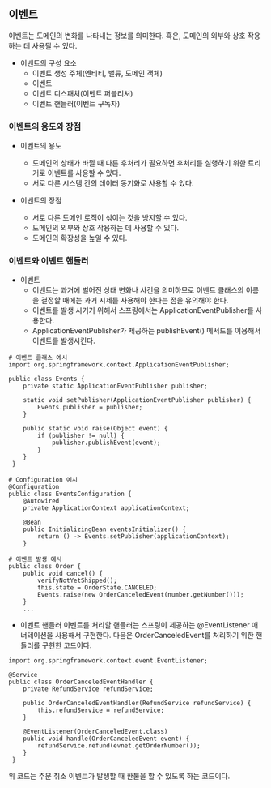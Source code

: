   ## 이벤트
  이벤트는 도메인의 변화를 나타내는 정보를 의미한다. 혹은, 도메인의 외부와 상호 작용하는 데 사용될 수 있다.
  
  * 이벤트의 구성 요소
    * 이벤트 생성 주체(엔티티, 밸류, 도메인 객체)
    * 이벤트
    * 이벤트 디스패처(이벤트 퍼블리셔)
    * 이벤트 핸들러(이벤트 구독자)
  
### 이벤트의 용도와 장점
  
  * 이벤트의 용도
    * 도메인의 상태가 바뀔 때 다른 후처리가 필요하면 후처리를 실행하기 위한 트리거로 이벤트를 사용할 수 있다.
    * 서로 다른 시스템 간의 데이터 동기화로 사용할 수 있다.
    
  * 이벤트의 장점
    * 서로 다른 도메인 로직이 섞이는 것을 방지할 수 있다.
    * 도메인의 외부와 상호 작용하는 데 사용할 수 있다.
    * 도메인의 확장성을 높일 수 있다.
  
### 이벤트와 이벤트 핸들러
* 이벤트
  * 이벤트는 과거에 벌어진 상태 변화나 사건을 의미하므로 이벤트 클래스의 이름을 결정할 때에는 과거 시제를 사용해야 한다는 점을 유의해야 한다.
  * 이벤트를 발생 시키기 위해서 스프링에서는 ApplicationEventPublisher를 사용한다.
  * ApplicationEventPublisher가 제공하는 publishEvent() 메서드를 이용해서 이벤트를 발생시킨다. 
```
# 이벤트 클래스 예시
import org.springframework.context.ApplicationEventPublisher;

public class Events {
	private static ApplicationEventPublisher publisher;
    
    static void setPublisher(ApplicationEventPublisher publisher) {
    	Events.publisher = publisher;
    }
    
    public static void raise(Object event) {
    	if (publisher != null) {
        	publisher.publishEvent(event);
        }
    }
 }
```

```
# Configuration 예시
@Configuration
public class EventsConfiguration {
	@Autowired
    private ApplicationContext applicationContext;
    
    @Bean
    public InitializingBean eventsInitializer() {
    	return () -> Events.setPublisher(applicationContext);
    }
```
```
# 이벤트 발생 예시
public class Order {
	public void cancel() {
    	verifyNotYetShipped();
        this.state = OrderState.CANCELED;
        Events.raise(new OrderCanceledEvent(number.getNumber()));
    }
    ...
```
* 이벤트 핸들러
이벤트를 처리할 핸들러는 스프링이 제공하는 @EventListener 애너테이션을 사용해서 구현한다. 다음은 OrderCanceledEvent를 처리하기 위한 핸들러를 구현한 코드이다.
```
import org.springframework.context.event.EventListener;

@Service
public class OrderCanceledEventHandler {
	private RefundService refundService;
    
    public OrderCanceledEventHandler(RefundService refundService) {
    	this.refundService = refundService;
    }
    
    @EventListener(OrderCanceledEvent.class)
    public void handle(OrderCanceledEvent event) {
    	refundService.refund(evnet.getOrderNumber());
    }
 }
```
위 코드는 주문 취소 이벤트가 발생할 때 환불을 할 수 있도록 하는 코드이다.
